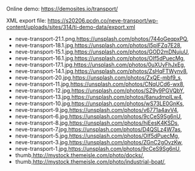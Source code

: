Online demo: https://demosites.io/transport/

XML export file: https://s20206.pcdn.co/neve-transport/wp-content/uploads/sites/314/ti-demo-data/export.xml

- neve-transport-21.1.png,https://unsplash.com/photos/744oGeqpxPQ,
- neve-transport-18.1.jpg,https://unsplash.com/photos/l5plFZq7E28,
- neve-transport-15.1.jpg,https://unsplash.com/photos/GOD2mDNujuU,
- neve-transport-16.1.jpg,https://unsplash.com/photos/OIf5dPuecMg,
- neve-transport-17.1.jpg,https://unsplash.com/photos/0uXUyFhJxEg,
- neve-transport-14.1.jpg,https://unsplash.com/photos/ZsHqFTWynv8,
- neve-transport-20.jpg,https://unsplash.com/photos/ZxQE-mbf9_s,
- neve-transport-11.jpg,https://unsplash.com/photos/CNqUCd6-wx8,
- neve-transport-12.jpg,https://unsplash.com/photos/SZ9y9PGVQbY,
- neve-transport-13.jpg,https://unsplash.com/photos/6anudmpILw4,
- neve-transport-10.jpg,https://unsplash.com/photos/wS73LE0GnKs,
- neve-transport-9.jpg,https://unsplash.com/photos/v6771a4avV4,
- neve-transport-6.jpg,https://unsplash.com/photos/9cCeS9Sg6nU,
- neve-transport-8.jpg,https://unsplash.com/photos/hjEesK4KSDs,
- neve-transport-7.jpg,https://unsplash.com/photos/D4QSLz4W7as,
- neve-transport-5.jpg,https://unsplash.com/photos/OIf5dPuecMg,
- neve-transport-3.jpg,https://unsplash.com/photos/ZGnC2gOvzKw,
- neve-transport-1.jpg,https://unsplash.com/photos/9cCeS9Sg6nU,
- thumb,http://mystock.themeisle.com/photo/docks/,
- thumb,http://mystock.themeisle.com/photo/industrial-boat/,
